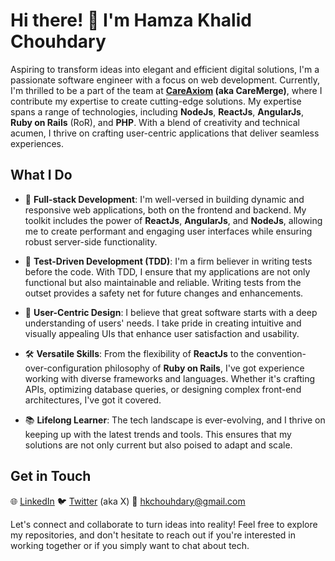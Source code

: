 # Hi there! 👋 I'm Hamza Khalid Chouhdary

Aspiring to transform ideas into elegant and efficient digital solutions, I'm a passionate software engineer with a focus on web development. Currently, I'm thrilled to be a part of the team at **[CareAxiom] (aka CareMerge)**, where I contribute my expertise to create cutting-edge solutions. My expertise spans a range of technologies, including **NodeJs**, **ReactJs**, **AngularJs**, **Ruby on Rails** (RoR), and **PHP**. With a blend of creativity and technical acumen, I thrive on crafting user-centric applications that deliver seamless experiences.

## What I Do

- 🚀 **Full-stack Development**: I'm well-versed in building dynamic and responsive web applications, both on the frontend and backend. My toolkit includes the power of **ReactJs**, **AngularJs**, and **NodeJs**, allowing me to create performant and engaging user interfaces while ensuring robust server-side functionality.
  
- 🧪 **Test-Driven Development (TDD)**: I'm a firm believer in writing tests before the code. With TDD, I ensure that my applications are not only functional but also maintainable and reliable. Writing tests from the outset provides a safety net for future changes and enhancements.

- 🌟 **User-Centric Design**: I believe that great software starts with a deep understanding of users' needs. I take pride in creating intuitive and visually appealing UIs that enhance user satisfaction and usability.

- 🛠️ **Versatile Skills**: From the flexibility of **ReactJs** to the convention-over-configuration philosophy of **Ruby on Rails**, I've got experience working with diverse frameworks and languages. Whether it's crafting APIs, optimizing database queries, or designing complex front-end architectures, I've got it covered.

- 📚 **Lifelong Learner**: The tech landscape is ever-evolving, and I thrive on keeping up with the latest trends and tools. This ensures that my solutions are not only current but also poised to adapt and scale.

## Get in Touch

🌐 [LinkedIn]
🐦 [Twitter] (aka X)
📧 hkchouhdary@gmail.com

Let's connect and collaborate to turn ideas into reality! Feel free to explore my repositories, and don't hesitate to reach out if you're interested in working together or if you simply want to chat about tech.

[linkedin]: https://linkedin.com/in/hamzakhalidchouhdary
[twitter]: https://twitter.com/hamzakhalidch_
[careAxiom]: https://www.linkedin.com/company/careaxiomicon
